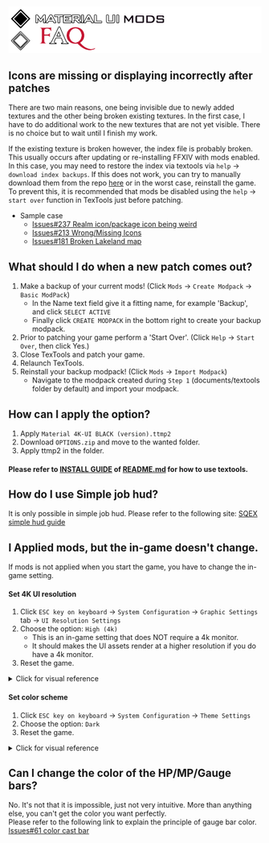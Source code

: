 ![logo](ModPacks/Resources/Preview/github_faq_logo.png)

## Icons are missing or displaying incorrectly after patches
There are two main reasons, one being invisible due to newly added textures and the other being broken existing textures. In the first case, I have to do additional work to the new textures that are not yet visible. There is no choice but to wait until I finish my work.

If the existing texture is broken however, the index file is probably broken. This usually occurs after updating or re-installing FFXIV with mods enabled. In this case, you may need to restore the index via textools via `help` → `download index backups`. If this does not work, you can try to manually download them from the repo [here](Index_Backups) or in the worst case, reinstall the game. To prevent this, it is recommended that mods be disabled using the `help` → `start over` function in TexTools just before patching.

- Sample case
  - [Issues#237 Realm icon/package icon being weird](https://github.com/skotlex/ffxiv-material-ui/issues/237)
  - [Issues#213 Wrong/Missing Icons](https://github.com/skotlex/ffxiv-material-ui/issues/213)
  - [Issues#181 Broken Lakeland map](https://github.com/skotlex/ffxiv-material-ui/issues/181)

## What should I do when a new patch comes out?
1. Make a backup of your current mods! (Click `Mods` → `Create Modpack` → `Basic ModPack`)
    - In the Name text field give it a fitting name, for example 'Backup', and click `SELECT ACTIVE`
    - Finally click `CREATE MODPACK` in the bottom right to create your backup modpack.
2. Prior to patching your game perform a 'Start Over'. (Click `Help` → `Start Over`, then click Yes.)
3. Close TexTools and patch your game.
4. Relaunch TexTools.
5. Reinstall your backup modpack! (Click `Mods` → `Import Modpack`)
    - Navigate to the modpack created during `Step 1` (documents/textools folder by default) and import your modpack.

## How can I apply the option?
1. Apply `Material 4K-UI BLACK (version).ttmp2`
2. Download `OPTIONS.zip` and move to the wanted folder.
3. Apply ttmp2 in the folder.
#### Please refer to [INSTALL GUIDE](README.md/#install-guide) of [README.md](README.md) for how to use textools.

## How do I use Simple job hud?
It is only possible in simple job hud. Please refer to the following site: [SQEX simple hud guide](https://na.finalfantasyxiv.com/blog/002175.html)

## I Applied mods, but the in-game doesn't change.
If mods is not applied when you start the game, you have to change the in-game setting.
#### Set 4K UI resolution
1. Click `ESC key on keyboard` → `System Configuration` → `Graphic Settings` tab → `UI Resolution Settings`
2. Choose the option: `High (4k)`
    - This is an in-game setting that does NOT require a 4k monitor.
    - It should makes the UI assets render at a higher resolution if you do have a 4k monitor.
3. Reset the game.

<details><summary>Click for visual reference</summary>

![guide1](ModPacks/Resources/Preview/guide1.png)

</details>

#### Set color scheme
1. Click `ESC key on keyboard` → `System Configuration` → `Theme Settings`
2. Choose the option: `Dark`
3. Reset the game.

<details>
<summary>Click for visual reference</summary>

![guide2](ModPacks/Resources/Preview/guide2.png)

</details>

## Can I change the color of the HP/MP/Gauge bars?
No. It's not that it is impossible, just not very intuitive. More than anything else, you can't get the color you want perfectly.\
Please refer to the following link to explain the principle of gauge bar color. [Issues#61 color cast bar](https://github.com/skotlex/ffxiv-material-ui/issues/61#issuecomment-524636275)
